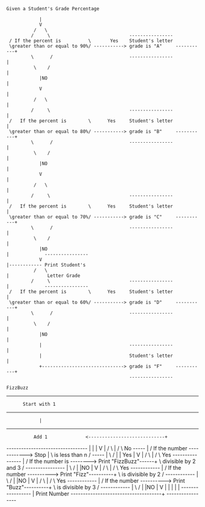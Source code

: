 ~~~~~~~~~~~~~~~~~~~~~~~~~~~~~~~~~~~~~~~~~~~~~~~~~~~~~~~~~~~~~~~~~~~~~~~~~~~~~~
Given a Student's Grade Percentage
~~~~~~~~~~~~~~~~~~~~~~~~~~~~~~~~~~~~~~~~~~~~~~~~~~~~~~~~~~~~~~~~~~~~~~~~~~~~~~
                |
                V
              /   \
             /     \                             ----------------
     / If the percent is          \       Yes    Student's letter
     \greater than or equal to 90%/ -----------> grade is "A"     -----------+
             \      /                            ----------------            |
              \    /                                                         |
                |NO                                                          |
                V                                                            |
              /   \                                                          |
             /     \                             ----------------            |
     /   If the percent is        \      Yes     Student's letter            |
     \greater than or equal to 80%/ -----------> grade is "B"     -----------+
             \      /                            ----------------            |
              \    /                                                         |
                |NO                                                          |
                V                                                            |
              /   \                                                          |
             /     \                             ----------------            |
     /   If the percent is        \      Yes     Student's letter            |
     \greater than or equal to 70%/ -----------> grade is "C"     -----------+
             \      /                            ----------------            |
              \    /                                                         |
                |NO                                                          |             ----------------
                V                                                            |------------ Print Student's
              /   \                                                          |              Letter Grade
             /     \                             ----------------            |             ----------------
     /   If the percent is        \      Yes     Student's letter            |
     \greater than or equal to 60%/ -----------> grade is "D"     -----------+
             \      /                            ----------------            |
              \    /                                                         |
                |NO                                                          |
                |                                ----------------            |
                |                                Student's letter            |
                +------------------------------> grade is "F"     -----------+
                                                 ----------------
~~~~~~~~~~~~~~~~~~~~~~~~~~~~~~~~~~~~~~~~~~~~~~~~~~~~~~~~~~~~~~~~~~~~~~~~~~~~~~
FizzBuzz
~~~~~~~~~~~~~~~~~~~~~~~~~~~~~~~~~~~~~~~~~~~~~~~~~~~~~~~~~~~~~~~~~~~~~~~~~~~~~~
---------------------------------
          Start with 1
---------------------------------
                |
---------------------------------
              Add 1              <----------------------------+
---------------------------------                             |
                |                                             |
                V                                             |
              /   \                                           |
             /     \           No       -----                 |
        / If the number  \------------> Stop                  |
        \ is less than n /              -----                 |
              \   /                                           |
                | Yes                                         |
                V                                             |
              /   \                                           |
             /     \            Yes     ----------------      |
      /  If the number is    \--------> Print "FizzBuzz"------+
      \ divisible by 2 and 3 /          ----------------      |
              \   /                                           |
                |NO                                           |
                V                                             |
              /   \                                           |
             /     \            Yes     ------------          |
       /  If the number    \----------> Print "Fizz"----------+
       \ is divisible by 2 /            ------------          |
              \   /                                           |
                |NO                                           | 
                V                                             |
              /   \                                           |
             /     \            Yes     ------------          |
       /  If the number    \----------> Print "Buzz"----------+
       \ is divisible by 3 /            ------------          |
              \   /                                           |
                |NO                                           |
                V                                             |
                |                                             |
                |                                             |
        -----------------                                     |
          Print Number   -------------------------------------+
        -----------------
